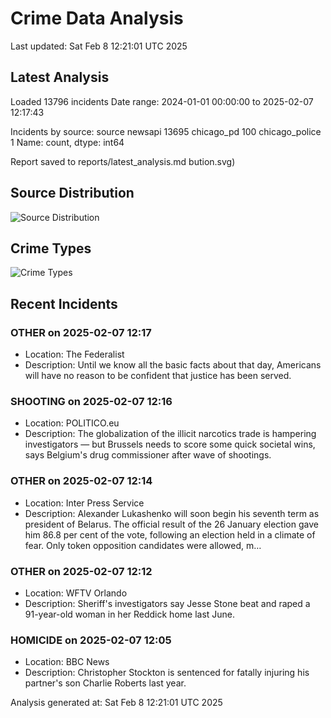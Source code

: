 # Crime Data Analysis
Last updated: Sat Feb  8 12:21:01 UTC 2025

## Latest Analysis

Loaded 13796 incidents
Date range: 2024-01-01 00:00:00 to 2025-02-07 12:17:43

Incidents by source:
source
newsapi           13695
chicago_pd          100
chicago_police        1
Name: count, dtype: int64

Report saved to reports/latest_analysis.md
bution.svg)

## Source Distribution
![Source Distribution](images/source_distribution.svg)

## Crime Types
![Crime Types](images/crime_types.svg)

## Recent Incidents

### OTHER on 2025-02-07 12:17
- Location: The Federalist
- Description: Until we know all the basic facts about that day, Americans will have no reason to be confident that justice has been served.


### SHOOTING on 2025-02-07 12:16
- Location: POLITICO.eu
- Description: The globalization of the illicit narcotics trade is hampering investigators — but Brussels needs to score some quick societal wins, says Belgium's drug commissioner after wave of shootings.


### OTHER on 2025-02-07 12:14
- Location: Inter Press Service
- Description: Alexander Lukashenko will soon begin his seventh term as president of Belarus. The official result of the 26 January election gave him 86.8 per cent of the vote, following an election held in a climate of fear. Only token opposition candidates were allowed, m…


### OTHER on 2025-02-07 12:12
- Location: WFTV Orlando
- Description: Sheriff's investigators say Jesse Stone beat and raped a 91-year-old woman in her Reddick home last June.


### HOMICIDE on 2025-02-07 12:05
- Location: BBC News
- Description: Christopher Stockton is sentenced for fatally injuring his partner's son Charlie Roberts last year.

Analysis generated at: Sat Feb  8 12:21:01 UTC 2025
